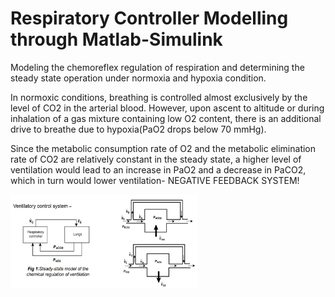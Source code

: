 # Respiratory Controller Modelling through Matlab-Simulink

Modeling the chemoreflex regulation of respiration and determining the steady state operation under normoxia and hypoxia condition.

In normoxic conditions, breathing is controlled almost exclusively by the level of CO2 in the arterial blood. However, upon ascent to altitude or during inhalation of a gas mixture containing low O2 content, there is an additional drive to breathe due to hypoxia(PaO2 drops below 70 mmHg).

Since the metabolic consumption rate of O2 and the metabolic elimination rate of CO2 are relatively constant in the steady state, a higher level of ventilation would lead to an increase in PaO2 and a decrease in PaCO2, which in turn would lower ventilation- NEGATIVE FEEDBACK SYSTEM!

<img src="Images\Ventillatory control system.png" alt="Image" width="300" height="150"/>
